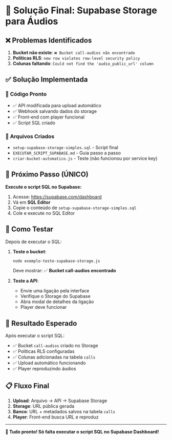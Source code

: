 # 🎯 Solução Final: Supabase Storage para Áudios

## ❌ **Problemas Identificados**

1. **Bucket não existe**: `❌ Bucket call-audios não encontrado`
2. **Políticas RLS**: `new row violates row-level security policy`  
3. **Colunas faltando**: `Could not find the 'audio_public_url' column`

## ✅ **Solução Implementada**

### 🔧 **Código Pronto**
- ✅ API modificada para upload automático
- ✅ Webhook salvando dados do storage
- ✅ Front-end com player funcional
- ✅ Script SQL criado

### 📝 **Arquivos Criados**
- `setup-supabase-storage-simples.sql` - Script final
- `EXECUTAR_SCRIPT_SUPABASE.md` - Guia passo a passo
- `criar-bucket-automatico.js` - Teste (não funcionou por service key)

## 🚀 **Próximo Passo (ÚNICO)**

**Execute o script SQL no Supabase:**

1. Acesse: https://supabase.com/dashboard
2. Vá em **SQL Editor**
3. Copie o conteúdo de `setup-supabase-storage-simples.sql`
4. Cole e execute no SQL Editor

## 🧪 **Como Testar**

Depois de executar o SQL:

1. **Teste o bucket**:
   ```bash
   node exemplo-teste-supabase-storage.js
   ```
   Deve mostrar: ✅ **Bucket call-audios encontrado**

2. **Teste a API**:
   - Envie uma ligação pela interface
   - Verifique o Storage do Supabase
   - Abra modal de detalhes da ligação
   - Player deve funcionar

## 🎯 **Resultado Esperado**

Após executar o script SQL:
- ✅ Bucket `call-audios` criado no Storage
- ✅ Políticas RLS configuradas  
- ✅ Colunas adicionadas na tabela `calls`
- ✅ Upload automático funcionando
- ✅ Player reproduzindo áudios

## 📋 **Fluxo Final**

1. **Upload**: Arquivo → API → Supabase Storage
2. **Storage**: URL pública gerada
3. **Banco**: URL + metadados salvos na tabela `calls`
4. **Player**: Front-end busca URL e reproduz

---

**🎵 Tudo pronto! Só falta executar o script SQL no Supabase Dashboard!** 